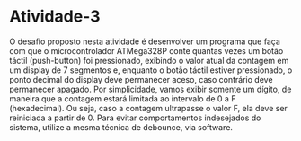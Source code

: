 # Atividade-3
O desafio proposto nesta atividade é desenvolver um programa que faça com que o microcontrolador ATMega328P conte quantas vezes um botão táctil (push-button) foi pressionado, exibindo o valor atual da contagem em um display de 7 segmentos e, enquanto o botão táctil estiver pressionado, o ponto decimal do display deve permanecer aceso, caso contrário deve permanecer apagado. Por simplicidade, vamos exibir somente um dígito, de maneira que a contagem estará limitada ao intervalo de 0 a F (hexadecimal). Ou seja, caso a contagem ultrapasse o valor F, ela deve ser reiniciada a partir de 0. Para evitar comportamentos indesejados do sistema, utilize a mesma técnica de debounce, via software.
